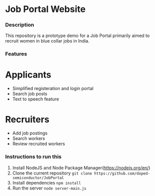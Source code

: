# Job Portal Website

### Description

This repository is a prototype demo for a Job Portal primarily aimed to recruit women in blue collar jobs in India.

### Features

# Applicants
* Simplified registeration and login portal
* Search job posts
* Text to speech feature

# Recruiters
* Add job postings
* Search workers
* Review recruited workers

### Instructions to run this
1. Install NodeJS and Node Package Manager(https://nodejs.org/en/)
2. Clone the current repository
```git clone https://github.com/doped-semiconductor/JobPortal```
3. Install dependencies
```npm install```
4. Run the server
```node server-main.js```